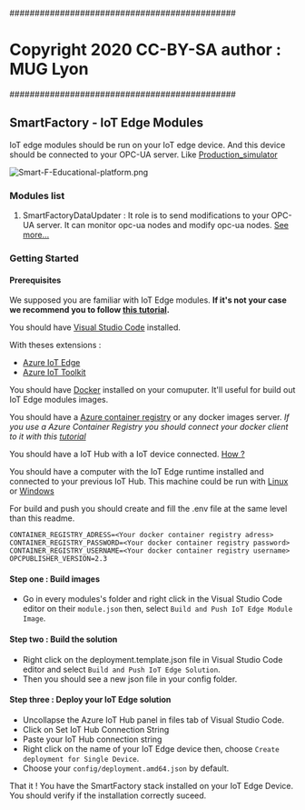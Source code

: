 #############################################

# Copyright 2020 CC-BY-SA author : MUG Lyon

#############################################

## SmartFactory - IoT Edge Modules

IoT edge modules should be run on your IoT edge device. And this device should be connected to your OPC-UA server.
Like [Production_simulator](https://github.com/muglyon/SmartFactory/blob/master/Production_simulator "Production_simulator")

![Smart-F-Educational-platform.png](https://github.com/muglyon/SmartFactory/blob/master/Resources/iotedgeopensource.png?raw=true)


### Modules list
 1. SmartFactoryDataUpdater : It role is to send modifications to your OPC-UA server. It can monitor opc-ua nodes and modify opc-ua nodes. [See more...](https://github.com/muglyon/SmartFactory/blob/IoTEdgeModules/modules/SmartFacotryDataUpdater "See more...")


### Getting Started

#### Prerequisites
We supposed you are familiar with IoT Edge modules. 
__If it's not your case we recommend you to follow [this tutorial](https://docs.microsoft.com/en-us/azure/iot-edge/tutorial-machine-learning-edge-06-custom-modules "this tutorial").__

You should have [Visual Studio Code](https://code.visualstudio.com/ "Visual Studio Code") installed.

With theses extensions :
 - [Azure IoT Edge](https://marketplace.visualstudio.com/items?itemName=vsciot-vscode.azure-iot-edge "Azure IoT Edge")
 - [Azure IoT Toolkit](https://marketplace.visualstudio.com/items?itemName=vsciot-vscode.azure-iot-toolkit "Azure IoT Toolkit")

You should have [Docker](https://www.docker.com/ "Docker") installed on your comuputer. It'll useful for build out IoT Edge modules images.

You should have a [Azure container registry](https://azure.microsoft.com/en-us/services/container-registry/ "Azure Container Registry") or any docker images server.
_If you use a Azure Container Registry you should connect your docker client to it with this [tutorial](https://docs.microsoft.com/en-us/azure/container-registry/container-registry-authentication "tutorial")_

You should have a IoT Hub with a IoT device connected. [How ?](https://docs.microsoft.com/en-us/azure/iot-hub/iot-hub-create-through-portal "How ?")

You should have a computer with the IoT Edge runtime installed and connected to your previous IoT Hub. This machine could be run with [Linux](https://docs.microsoft.com/en-us/azure/iot-edge/how-to-install-iot-edge-linux "Linux") or [Windows](https://docs.microsoft.com/en-us/azure/iot-edge/how-to-install-iot-edge-windows "Windows")

For build and push you should create and fill the .env file at the same level than this readme.
```
CONTAINER_REGISTRY_ADRESS=<Your docker container registry adress>
CONTAINER_REGISTRY_PASSWORD=<Your docker container registry password>
CONTAINER_REGISTRY_USERNAME=<Your docker container registry username>
OPCPUBLISHER_VERSION=2.3
```

#### Step one : Build images

- Go in every modules's folder and right click in the Visual Studio Code editor on their `module.json` then, select `Build and Push IoT Edge Module Image`.

#### Step two : Build the solution                    

- Right click on the deployment.template.json file in Visual Studio Code editor and select `Build and Push IoT Edge Solution`.
- Then you should see a new json file in your config folder.

#### Step three : Deploy your IoT Edge solution 

- Uncollapse the Azure IoT Hub panel in files tab of Visual Studio Code.
- Click on Set IoT Hub Connection String
- Paste your IoT Hub connection string
- Right click on the name of your IoT Edge device then, choose `Create deployment for Single Device`.
- Choose your `config/deployment.amd64.json` by default.

That it ! You have the SmartFactory stack installed on your IoT Edge Device. You should verify if the installation correctly suceed.


